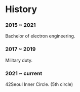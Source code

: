 # History

### 2015 ~ 2021

Bachelor of electron engineering.

### 2017 ~ 2019

Military duty.

### 2021 ~ current

42Seoul Inner Circle. (5th circle)